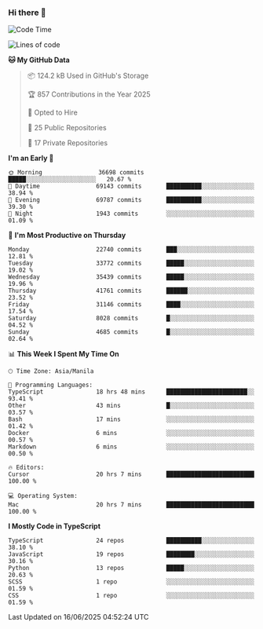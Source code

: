 ### Hi there 👋

<!--START_SECTION:waka-->
![Code Time](http://img.shields.io/badge/Code%20Time-1%2C835%20hrs%2045%20mins-blue)

![Lines of code](https://img.shields.io/badge/From%20Hello%20World%20I%27ve%20Written-67.0%20million%20lines%20of%20code-blue)

**🐱 My GitHub Data** 

> 📦 124.2 kB Used in GitHub's Storage 
 > 
> 🏆 857 Contributions in the Year 2025
 > 
> 💼 Opted to Hire
 > 
> 📜 25 Public Repositories 
 > 
> 🔑 17 Private Repositories 
 > 
**I'm an Early 🐤** 

```text
🌞 Morning                36698 commits       █████░░░░░░░░░░░░░░░░░░░░   20.67 % 
🌆 Daytime                69143 commits       ██████████░░░░░░░░░░░░░░░   38.94 % 
🌃 Evening                69787 commits       ██████████░░░░░░░░░░░░░░░   39.30 % 
🌙 Night                  1943 commits        ░░░░░░░░░░░░░░░░░░░░░░░░░   01.09 % 
```
📅 **I'm Most Productive on Thursday** 

```text
Monday                   22740 commits       ███░░░░░░░░░░░░░░░░░░░░░░   12.81 % 
Tuesday                  33772 commits       █████░░░░░░░░░░░░░░░░░░░░   19.02 % 
Wednesday                35439 commits       █████░░░░░░░░░░░░░░░░░░░░   19.96 % 
Thursday                 41761 commits       ██████░░░░░░░░░░░░░░░░░░░   23.52 % 
Friday                   31146 commits       ████░░░░░░░░░░░░░░░░░░░░░   17.54 % 
Saturday                 8028 commits        █░░░░░░░░░░░░░░░░░░░░░░░░   04.52 % 
Sunday                   4685 commits        █░░░░░░░░░░░░░░░░░░░░░░░░   02.64 % 
```


📊 **This Week I Spent My Time On** 

```text
🕑︎ Time Zone: Asia/Manila

💬 Programming Languages: 
TypeScript               18 hrs 48 mins      ███████████████████████░░   93.41 % 
Other                    43 mins             █░░░░░░░░░░░░░░░░░░░░░░░░   03.57 % 
Bash                     17 mins             ░░░░░░░░░░░░░░░░░░░░░░░░░   01.42 % 
Docker                   6 mins              ░░░░░░░░░░░░░░░░░░░░░░░░░   00.57 % 
Markdown                 6 mins              ░░░░░░░░░░░░░░░░░░░░░░░░░   00.50 % 

🔥 Editors: 
Cursor                   20 hrs 7 mins       █████████████████████████   100.00 % 

💻 Operating System: 
Mac                      20 hrs 7 mins       █████████████████████████   100.00 % 
```

**I Mostly Code in TypeScript** 

```text
TypeScript               24 repos            ██████████░░░░░░░░░░░░░░░   38.10 % 
JavaScript               19 repos            ████████░░░░░░░░░░░░░░░░░   30.16 % 
Python                   13 repos            █████░░░░░░░░░░░░░░░░░░░░   20.63 % 
SCSS                     1 repo              ░░░░░░░░░░░░░░░░░░░░░░░░░   01.59 % 
CSS                      1 repo              ░░░░░░░░░░░░░░░░░░░░░░░░░   01.59 % 
```




 Last Updated on 16/06/2025 04:52:24 UTC
<!--END_SECTION:waka-->
